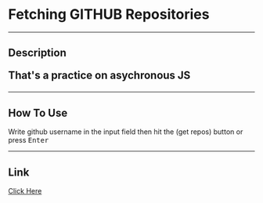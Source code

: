 <h1 text->Fetching GITHUB Repositories</h1>
<hr/>
<h2>Description
<p>That's a practice on asychronous JS</p>
<hr/>
<h2>How To Use</h2>
Write github username in the input field then hit the (get repos) button or press <kbd>Enter</kbd>
<hr/>
<h2>Link</h2>
<a href="https://hunterxnb.github.io/Fetching-GITHUB-Repositories/main.html">Click Here</a>
